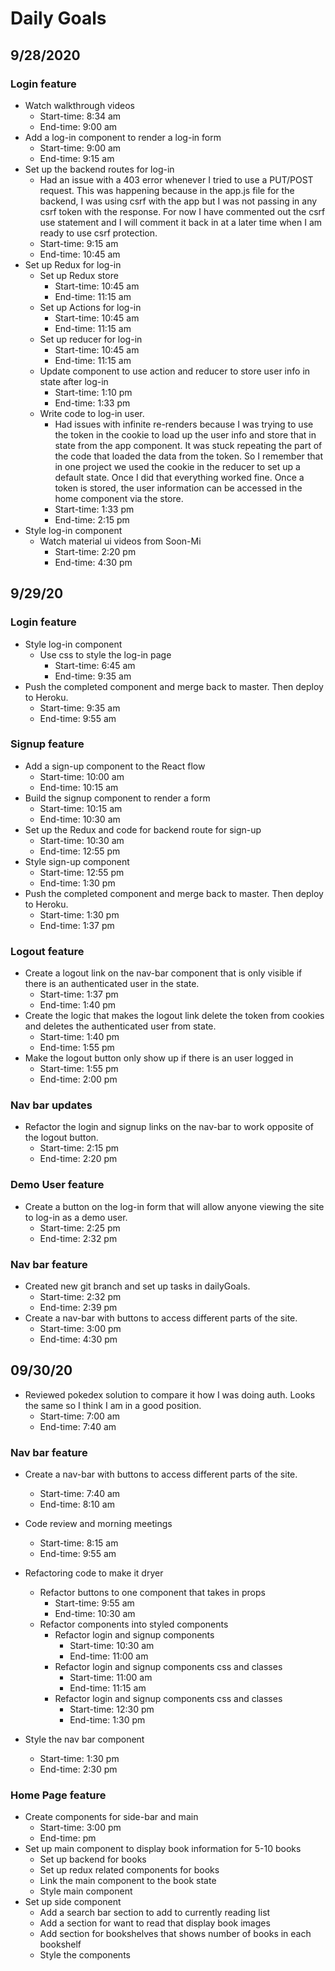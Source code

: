 # Daily Goals

## 9/28/2020

### Login feature
* Watch walkthrough videos
  - Start-time: 8:34 am
  - End-time: 9:00 am
* Add a log-in component to render a log-in form
  - Start-time: 9:00 am
  - End-time: 9:15 am
* Set up the backend routes for log-in
  - Had an issue with a 403 error whenever I tried to use a PUT/POST request. This was happening because in the app.js file for the backend, I was using csrf with the app but I was not passing in any csrf token with the response. For now I have commented out the csrf use statement and I will comment it back in at a later time when I am ready to use csrf protection.
  - Start-time: 9:15 am
  - End-time: 10:45 am
* Set up Redux for log-in
  - Set up Redux store
    - Start-time: 10:45 am
    - End-time: 11:15 am
  - Set up Actions for log-in
    - Start-time: 10:45 am
    - End-time: 11:15 am
  - Set up reducer for log-in
    - Start-time: 10:45 am
    - End-time: 11:15 am
  - Update component to use action and reducer to store user info in state after log-in
    - Start-time: 1:10 pm
    - End-time: 1:33 pm
  - Write code to log-in user.
    - Had issues with infinite re-renders because I was trying to use the token in the cookie to load up the user info and store that in state from the app component. It was stuck repeating the part of the code that loaded the data from the token. So I remember that in one project we used the cookie in the reducer to set up a default state. Once I did that everything worked fine. Once a token is stored, the user information can be accessed in the home component via the store.
    - Start-time: 1:33 pm
    - End-time: 2:15 pm
* Style log-in component
  - Watch material ui videos from Soon-Mi
    - Start-time: 2:20 pm
    - End-time: 4:30 pm



## 9/29/20

### Login feature
* Style log-in component
  - Use css to style the log-in page
    - Start-time: 6:45 am
    - End-time: 9:35 am
* Push the completed component and merge back to master. Then deploy to Heroku.
  - Start-time: 9:35 am
  - End-time: 9:55 am

### Signup feature
* Add a sign-up component to the React flow
  - Start-time: 10:00 am
  - End-time: 10:15 am
* Build the signup component to render a form
  - Start-time: 10:15 am
  - End-time: 10:30 am
* Set up the Redux and code for backend route for sign-up
  - Start-time: 10:30 am
  - End-time: 12:55 pm
* Style sign-up component
  - Start-time: 12:55 pm
  - End-time: 1:30 pm
* Push the completed component and merge back to master. Then deploy to Heroku.
  - Start-time: 1:30 pm
  - End-time: 1:37 pm

### Logout feature
* Create a logout link on the nav-bar component that is only visible if there is an authenticated user in the state.
  - Start-time: 1:37 pm
  - End-time: 1:40 pm
* Create the logic that makes the logout link delete the token from cookies and deletes the authenticated user from state.
  - Start-time: 1:40 pm
  - End-time: 1:55 pm
* Make the logout button only show up if there is an user logged in
  - Start-time: 1:55 pm
  - End-time: 2:00 pm

### Nav bar updates
* Refactor the login and signup links on the nav-bar to work opposite of the logout button.
  - Start-time: 2:15 pm
  - End-time: 2:20 pm

### Demo User feature
* Create a button on the log-in form that will allow anyone viewing the site to log-in as a demo user.
  - Start-time: 2:25 pm
  - End-time: 2:32 pm

### Nav bar feature
* Created new git branch and set up tasks in dailyGoals.
  - Start-time: 2:32 pm
  - End-time: 2:39 pm
* Create a nav-bar with buttons to access different parts of the site.
  - Start-time: 3:00 pm
  - End-time:  4:30 pm

## 09/30/20

* Reviewed pokedex solution to compare it how I was doing auth. Looks the same so I think I am in a good position.
  - Start-time: 7:00 am
  - End-time: 7:40 am

### Nav bar feature
* Create a nav-bar with buttons to access different parts of the site.
  - Start-time: 7:40 am
  - End-time: 8:10 am

* Code review and morning meetings
  - Start-time: 8:15 am
  - End-time: 9:55 am

* Refactoring code to make it dryer
  * Refactor buttons to one component that takes in props
    - Start-time: 9:55 am
    - End-time: 10:30 am
  * Refactor components into styled components
    * Refactor login and signup components
      - Start-time: 10:30 am
      - End-time: 11:00 am
    * Refactor login and signup components css and classes
      - Start-time: 11:00 am
      - End-time: 11:15 am
    * Refactor login and signup components css and classes
      - Start-time: 12:30 pm
      - End-time: 1:30 pm

* Style the nav bar component
  - Start-time: 1:30 pm
  - End-time: 2:30 pm

### Home Page feature
* Create components for side-bar and main
  - Start-time: 3:00 pm
  - End-time:  pm
* Set up main component to display book information for 5-10 books
  * Set up backend for books
  * Set up redux related components for books
  * Link the main component to the book state
  * Style main component
* Set up side component
  * Add a search bar section to add to currently reading list
  * Add a section for want to read that display book images
  * Add section for bookshelves that shows number of books in each bookshelf
  * Style the components
